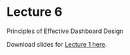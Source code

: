 # Lecture 6

Principles of Effective Dashboard Design

Download slides for [Lecture 1 here](https://github.com/ubco-mds-2020/data_551/raw/master/2021-03-10%20-%20Principles%20of%20Effective%20Dashboards.pdf).